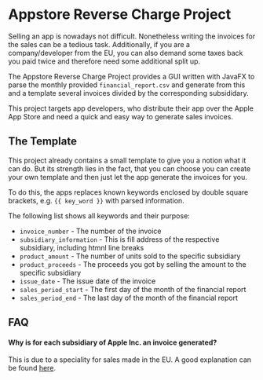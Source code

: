 Appstore Reverse Charge Project
===============================

Selling an app is nowadays not difficult.
Nonetheless writing the invoices for the sales can be a tedious task.
Additionally, if you are a company/developer from the EU, you can also demand some taxes back you paid twice and therefore need some additional split up.

The Appstore Reverse Charge Project provides a GUI written with JavaFX to parse the monthly provided `financial_report.csv` and generate from this and a template several invoices divided by the corresponding subsididary.

This project targets app developers, who distribute their app over the Apple App Store and need a quick and easy way to generate sales invoices.

## The Template
This project already contains a small template to give you a notion what it can do.
But its strength lies in the fact, that you can choose you can create your own template and then just let the app generate the invoices for you.

To do this, the apps replaces known keywords enclosed by double square brackets, e.g. `{{ key_word }}` with parsed information.

The following list shows all keywords and their purpose:
* `invoice_number` - The number of the invoice
* `subsidiary_information` - This is fill address of the respective subsidiary, including htmnl line breaks
* `product_amount` - The number of units sold to the specific subsidiary
* `product_proceeds` - The proceeds you got by selling the amount to the specific subsidiary
* `issue_date` - The issue date of the invoice
* `sales_period_start` - The first day of the month of the financial report
* `sales_period_end` - The last day of the month of the financial report

## FAQ

#### Why is for each subsidiary of Apple Inc. an invoice generated?
This is due to a speciality for sales made in the EU.
A good explanation can be found [here](https://github.com/fedoco/apple-slicer#now-for-the-problem).

